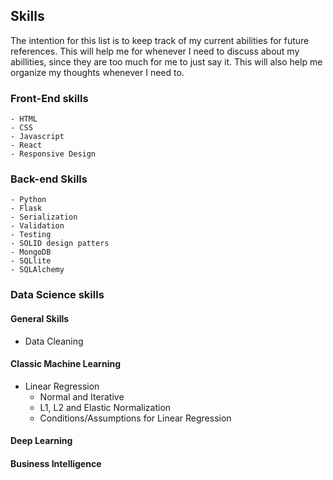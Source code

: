 ## Skills
The intention for this list is to keep track of my current abilities for future references. This will help me for whenever I need to discuss about my abillities, since they are too much for me to just say it. This will also help me organize my thoughts whenever I need to.

### Front-End skills
	- HTML
	- CSS
	- Javascript
	- React
	- Responsive Design
	
	
### Back-end Skills
	- Python
	- Flask
	- Serialization
	- Validation
	- Testing
	- SOLID design patters
	- MongoDB
	- SQLlite
	- SQLAlchemy
	
### Data Science skills
#### General Skills
- Data Cleaning
#### Classic Machine Learning
- Linear Regression
	- Normal and Iterative
	- L1, L2 and Elastic Normalization
	- Conditions/Assumptions for Linear Regression
#### Deep Learning

#### Business Intelligence	